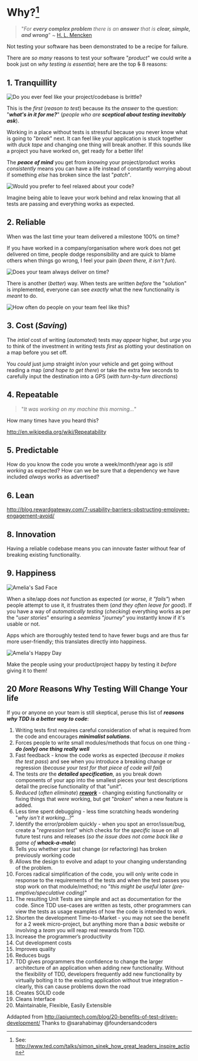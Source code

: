 # Why?[^startwithwhy]

> "*For* ***every complex problem*** *there is an* ***answer*** *that is* ***clear, simple, and wrong***" ~ [H. L. Mencken](http://en.wikiquote.org/wiki/H._L._Mencken)

Not testing your software has been demonstrated to be a recipe for failure.

There are *so many* reasons to test your software "*product*" we could write a book just on *why testing is essential*; here are the top ~~5~~ 8 reasons:

## 1. Tranquillity

![Do you ever feel like your project/codebase is brittle?](images/01-eggs-frying-pan-stress.png)

This is the *first* (*reason to test*) because its the *answer* to the question:
"***what's in it for me?***" (_people who are **sceptical about testing
inevitably ask**_).  

Working in a place without tests is stressful because you never know what is going  to "*break*" next. It can feel like your application is stuck together with *duck tape* and changing one thing will break another. If this sounds like a project you have worked on, get ready for a better life!


The ***peace of mind*** you get from *knowing* your project/product works
*consistently* means you can have a life instead of constantly worrying
about if something *else* has broken since the last "*patch*".

![Would you prefer to feel relaxed about your code?](images/01-the-beach-view.jpg)

Imagine being able to leave your work behind and relax knowing
that all tests are passing and everything works as expected.

## 2. Reliable

When was the last time your team delivered a milestone 100% on time?

If you have worked in a company/organisation where work does not get delivered on time, people dodge responsibility and are quick to blame others when things go wrong, I feel your pain (*been there, it isn't fun*).

![Does your team always deliver on time?](images/01-alarm-clock-late.jpg)

There is another (*better*) way. When tests are written *before* the "solution" is implemented, everyone can see *exactly* what the new functionality is *meant* to do.

![How often do people on your team feel like this?](images/crowd-surfing.jpg)





## 3. Cost (*Saving*)

The *intial* cost of writing (*automated*) tests may *appear* higher, but *urge* you to think of the investment in writing tests *first* as plotting your destination on a map before you set off.

You *could* just jump straight in/on your vehicle and get going without reading a map (*and hope to get there*) or take the extra few seconds to carefully input the destination into a GPS (*with turn-by-turn directions*)


## 4. Repeatable

> "*It was working on my machine this morning...*"

How many times have you heard this?

http://en.wikipedia.org/wiki/Repeatability


## 5. Predictable

How do you know the code you wrote a week/month/year ago is *still working* as expected?
How can we be sure that a dependency we have included *always* works as advertised?

## 6. Lean


http://blog.rewardgateway.com/7-usability-barriers-obstructing-employee-engagement-avoid/


## 8. Innovation

Having a reliable codebase means you can innovate faster without fear of breaking existing functionality.


## 9. Happiness

![Amelia's Sad Face](images/amelia-sad-face.jpg)

When a site/app does *not* function as expected (*or worse, it "fails"*)
when people attempt to use it, it frustrates them (*and they often leave for good*).
If you have a way of *automatically testing* (*checking*) everything works as per the "*user stories*" ensuring a *seamless* "*journey*" you instantly know if it's usable or not.

Apps which are thoroughly tested tend to have fewer bugs and are thus far more user-friendly; this translates directly into happiness.

![Amelia's Happy Day](images/amelia-happy-day.jpg)

Make the people using your product/project happy by testing it *before* giving it to them!

## 20 *More* Reasons Why Testing Will Change Your life

If you or anyone on your team is still skeptical, peruse this list of
***reasons why TDD is a better way to code***:

1. Writing tests first requires careful consideration of what is required from the code and encourages _**minimalist solutions**_.
10. Forces people to write small modules/methods that focus on one thing - _**do (only) one thing really well**_
2. Fast feedback - know the code works as expected (*because it makes the test pass*) and see when you introduce a breaking change or regression (*because your test for that piece of code will fail*)
3. The tests *are* the _**detailed specification**_, as you break down components of your app into the smallest pieces your test descriptions detail the precise functionality of that "*unit*".
4. *Reduced* (_often eliminate_) _**[rework](https://en.wikipedia.org/wiki/Software_inspection#Rework)**_ - changing existing functionality or fixing things that _were_ working, but get "_broken_" when a new feature is added.
5. Less time spent debugging - less time scratching heads wondering "_why isn't it working...?_"
6. Identify the error/problem quickly - when you spot an error/issue/bug, create a "_regression test_" which checks
for the _specific_ issue on all future test runs and releases (_so the issue does not come back like a game of **whack-a-mole**_)
7. Tells you whether your last change (or refactoring) has broken previously working code
8. Allows the design to evolve and adapt to your changing understanding of the problem.
9. Forces radical simplification of the code, you will only write code in response to the requirements of the tests and when the test passes you stop work on that module/method; no "_this might be useful later (pre-emptive/speculative coding)_"
14. The resulting Unit Tests are simple and act as documentation for the code. Since TDD use-cases are written as tests, other programmers can view the tests as usage examples of how the code is intended to work.
15. Shorten the development Time-to-Market - you may not see the benefit for a 2 week micro-project, but anything more than a _basic_ website or involving a _team_ you will reap real rewards from TDD.
16. Increase the programmer’s productivity
17. Cut development costs
18. Improves quality
19. Reduces bugs
20. TDD gives programmers the confidence to change the larger architecture of an application when adding new functionality. Without the flexibility of TDD, developers frequently add new functionality by virtually bolting it to the existing application without true integration – clearly, this can cause problems down the road
11. Creates SOLID code
12. Cleans Interface
13. Maintainable, Flexible, Easily Extensible

Addapted from http://apiumtech.com/blog/20-benefits-of-test-driven-development/
Thanks to @sarahabimay @foundersandcoders


[^startwithwhy]: See: http://www.ted.com/talks/simon_sinek_how_great_leaders_inspire_action
